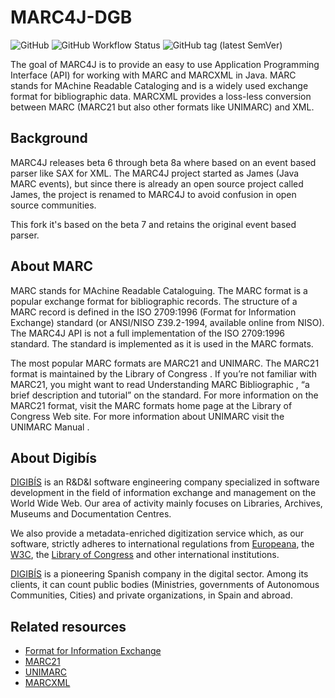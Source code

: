 # MARC4J-DGB

![GitHub](https://img.shields.io/github/license/Digibis/marc4j-dgb) ![GitHub Workflow Status](https://img.shields.io/github/workflow/status/Digibis/marc4j-dgb/Java%20CI) ![GitHub tag (latest SemVer)](https://img.shields.io/github/v/tag/Digibis/marc4j-dgb?sort=semver)


The goal of MARC4J is to provide an easy to use Application Programming Interface (API) for working with MARC and MARCXML in Java. MARC stands for MAchine Readable Cataloging and is a widely used exchange format for bibliographic data. MARCXML provides a loss-less conversion between MARC (MARC21 but also other formats like UNIMARC) and XML.

## Background

MARC4J releases beta 6 through beta 8a where based on an event based parser like SAX for XML. The MARC4J project started as James (Java MARC events), but since there is already an open source project called James, the project is renamed to MARC4J to avoid confusion in open source communities.

This fork it's based on the beta 7 and retains the original event based parser.

## About MARC

MARC stands for MAchine Readable Cataloguing. The MARC format is a popular exchange format for bibliographic records. The structure of a MARC record is defined in the ISO 2709:1996 (Format for Information Exchange) standard (or ANSI/NISO Z39.2-1994, available online from NISO). The MARC4J API is not a full implementation of the ISO 2709:1996 standard. The standard is implemented as it is used in the MARC formats.

The most popular MARC formats are MARC21 and UNIMARC. The MARC21 format is maintained by the Library of Congress . If you’re not familiar with MARC21, you might want to read Understanding MARC Bibliographic , “a brief description and tutorial” on the standard. For more information on the MARC21 format, visit the MARC formats home page at the Library of Congress Web site. For more information about UNIMARC visit the UNIMARC Manual .

## About Digibís

[DIGIBÍS](http://www.digibis.com/en/) is an R&D&I software engineering company specialized in software development in the field of information exchange and management on the World Wide Web. Our area of activity mainly focuses on Libraries, Archives, Museums and Documentation Centres.

We also provide a metadata-enriched digitization service which, as our software, strictly adheres to international regulations from [Europeana](https://www.europeana.eu/es), the [W3C](https://www.w3.org/), the [Library of Congress](https://loc.gov/) and other international institutions.

[DIGIBÍS](http://www.digibis.com/en/) is a pioneering Spanish company in the digital sector. Among its clients, it can count public bodies (Ministries, governments of Autonomous Communities, Cities) and private organizations, in Spain and abroad.

## Related resources

* [Format for Information Exchange](http://www.niso.org/standards/resources/Z39-2.pdf)
* [MARC21](http://www.loc.gov/marc/)
* [UNIMARC](http://www.ifla.org/VI/3/p1996-1/sec-uni.htm)
* [MARCXML](http://www.loc.gov/standards/marcxml/)


